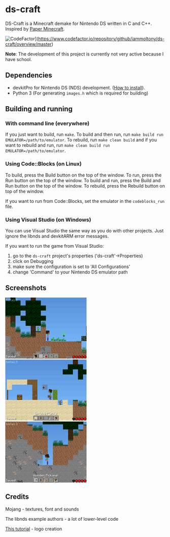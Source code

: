 # ds-craft

DS-Craft is a Minecraft demake for Nintendo DS written in C and C++. Inspired by [Paper Minecraft](https://scratch.mit.edu/projects/10128407/).

![CodeFactor](https://www.codefactor.io/repository/github/iammoltony/ds-craft/badge/master)](https://www.codefactor.io/repository/github/iammoltony/ds-craft/overview/master)

**Note**: The development of this project is currently not very active because I have school.

## Dependencies

- devkitPro for Nintendo DS (NDS) development. ([How to install](https://devkitpro.org/wiki/Getting_Started)).
- Python 3 (For generating `images.h` which is required for building)

## Building and running

### With command line (everywhere)

If you just want to build, run `make`. To build and then run, run `make build run EMULATOR=/path/to/emulator`. To rebuild, run `make clean build` and if
you want to rebuild and run, run `make clean build run EMULATOR=/path/to/emulator`.

### Using Code::Blocks (on Linux)

To build, press the Build button on the top of the window. To run, press the Run button on the top of the window. To build and run, press the Build and Run
button on the top of the window. To rebuild, press the Rebuild button on top of the window.

If you want to run from Code::Blocks, set the emulator in the `codeblocks_run` file.

### Using Visual Studio (on Windows)

You can use Visual Studio the same way as you do with other projects. Just ignore the libnds and devkitARM error messages.

If you want to run the game from Visual Studio:

1. go to the `ds-craft` project's properties ('ds-craft'->Properties)
1. click on Debugging
1. make sure the configuration is set to 'All Configurations'
1. change 'Command' to your Nintendo DS emulator path

## Screenshots

![Screenshot 1](./screenshots/shot1.png)
![Screenshot 2](./screenshots/shot2.png)
![Screenshot 3](./screenshots/shot3.png)

## Credits

Mojang - textures, font and sounds

The libnds example authors - a lot of lower-level code

[This tutorial](https://www.youtube.com/watch?v=yb6QJl6mqf4) - logo creation
